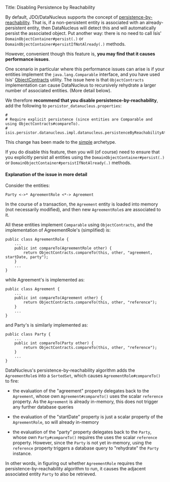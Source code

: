 Title: Disabling Persistence by Reachability

[//]: # (content copied to _user-guide_configuration_properties_datanucleus-objectstore_disabling-persistence-by-reachability)

By default, JDO/DataNucleus supports the concept of [persistence-by-reachability](http://www.datanucleus.org/products/datanucleus/jdo/orm/cascading.html).  That is, if
a non-persistent entity is associated with an already-persistent entity, then DataNucleus will detect this and will automatically persist the associated object.  Put another way: there is no need to call Isis' `DomainObjectContainer#persist(.)` or `DomainObjectContainer#persistIfNotAlready(.)` methods.

However, convenient though this feature is, **you may find that it causes performance issues**.

One scenario in particular where this performance issues can arise is if your entities implement the `java.lang.Comparable` interface, and you have used Isis' [ObjectContracts](../../../reference/Utility.html) utility.  The issue here is that `ObjectContracts` implementation can cause DataNucleus to recursively rehydrate a larger number of associated entities.  (More detail below).

We therefore **recommend that you disable persistence-by-reachability**, add the following to `persistor_datanucleus.properties`:

    #
    # Require explicit persistence (since entities are Comparable and using ObjectContracts#compareTo).
    #
    isis.persistor.datanucleus.impl.datanucleus.persistenceByReachabilityAtCommit=false

This change has been made to the [simple](../../../intro/getting-started/simple-archetype.html) archetype.

If you do disable this feature, then you will (of course) need to ensure that you explicitly persist all entities using the `DomainObjectContainer#persist(.)` or `DomainObjectContainer#persistIfNotAlready(.)` methods.


#### Explanation of the issue in more detail

Consider the entities:

    Party <->* AgreementRole <*-> Agreement

In the course of a transaction, the `Agreement` entity is loaded into memory (not necessarily modified), and then new `AgreementRole`s are associated to it.

All these entities implement `Comparable` using `ObjectContracts`, and the implementation of AgreementRole's (simplified) is:

    public class AgreementRole {
        ...
        public int compareTo(AgreementRole other) {
            return ObjectContracts.compareTo(this, other, "agreement, startDate, party");
        }
        ...
    }

while Agreement's is implemented as:

    public class Agreement {
        ...
        public int compareTo(Agreement other) {
            return ObjectContracts.compareTo(this, other, "reference");
        }
        ...
    }

and Party's is similarly implemented as: 

    public class Party {
        ...
        public int compareTo(Party other) {
            return ObjectContracts.compareTo(this, other, "reference");
        }
        ...
    }

    
DataNucleus's persistence-by-reachability algorithm adds the `AgreementRole`s into a `SortedSet`, which causes `AgreementRole#compareTo()` to fire:

* the evaluation of the "agreement" property delegates back to the `Agreement`, whose own `Agreement#compareTo()` uses the scalar `reference` property.  As the `Agreement` is already in-memory, this does not trigger any further database queries

* the evaluation of the "startDate" property is just a scalar property of the `AgreementRole`, so will already in-memory

* the evaluation of the "party" property delegates back to the `Party`, whose own `Party#compareTo()` requires the uses the scalar `reference` property.  However, since the `Party` is not yet in-memory, using the `reference` property triggers a database query to "rehydrate" the `Party` instance.

In other words, in figuring out whether `AgreementRole` requires the persistence-by-reachability algorithm to run, it causes the adjacent associated entity `Party` to also be retrieved.

